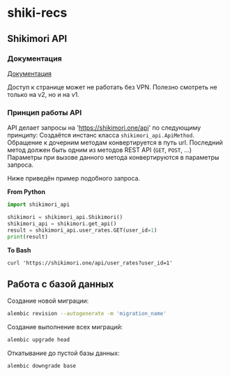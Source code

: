 # shiki-recs

## Shikimori API

### Документация

[Документация](https://shikimori.me/api/doc)

Доступ к странице может не работать без VPN.
Полезно смотреть не только на v2, но и на v1.

### Принцип работы API

API делает запросы на 'https://shikimori.one/api' по следующиму принципу:
Создаётся инстанс класса `shikimori_api.ApiMethod`.
Обращение к дочерним методам конвертируется в путь url.
Последний метод должен быть одним из методов REST API (`GET`, `POST`, ...)
Параметры при вызове данного метода конвертируются в параметры запроса.

Ниже приведён пример подобного запроса.

**From Python**
```python
import shikimori_api

shikimori = shikimori_api.Shikimori()
shikimori_api = shikimori.get_api()
result = shikimori_api.user_rates.GET(user_id=1)
print(result)
```

**To Bash**

```shell
curl 'https://shikimori.one/api/user_rates?user_id=1'
```

## Работа с базой данных

Создание новой миграции: 
```bash
alembic revision --autogenerate -m 'migration_name'
```

Создание выполнение всех миграций: 
```bash
alembic upgrade head
```

Откатывание до пустой базы данных: 
```bash
alembic downgrade base
```

